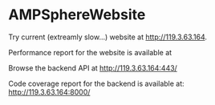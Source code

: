 # AMPSphereWebsite
Try current (extreamly slow...) website at http://119.3.63.164.

Performance report for the website is available at 

Browse the backend API at http://119.3.63.164:443/ 

Code coverage report for the backend is available at: http://119.3.63.164:8000/
